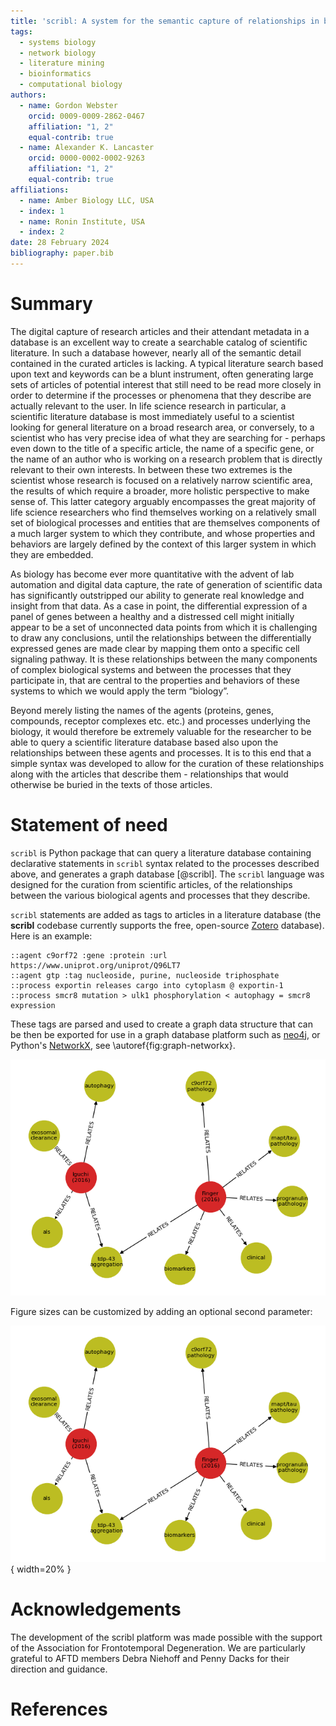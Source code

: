 ```yaml
---
title: 'scribl: A system for the semantic capture of relationships in biological literature'
tags:
  - systems biology
  - network biology
  - literature mining
  - bioinformatics
  - computational biology
authors:
  - name: Gordon Webster
    orcid: 0009-0009-2862-0467
    affiliation: "1, 2"
    equal-contrib: true
  - name: Alexander K. Lancaster
    orcid: 0000-0002-0002-9263
    affiliation: "1, 2"
    equal-contrib: true
affiliations:
  - name: Amber Biology LLC, USA
  - index: 1
  - name: Ronin Institute, USA
  - index: 2
date: 28 February 2024
bibliography: paper.bib
---
```


# Summary

The digital capture of research articles and their attendant metadata
in a database is an excellent way to create a searchable catalog of
scientific literature. In such a database however, nearly all of the
semantic detail contained in the curated articles is lacking. A
typical literature search based upon text and keywords can be a blunt
instrument, often generating large sets of articles of potential
interest that still need to be read more closely in order to determine
if the processes or phenomena that they describe are actually relevant
to the user. In life science research in particular, a scientific
literature database is most immediately useful to a scientist looking
for general literature on a broad research area, or conversely, to a
scientist who has very precise idea of what they are searching for -
perhaps even down to the title of a specific article, the name of a
specific gene, or the name of an author who is working on a research
problem that is directly relevant to their own interests. In between
these two extremes is the scientist whose research is focused on a
relatively narrow scientific area, the results of which require a
broader, more holistic perspective to make sense of. This latter
category arguably encompasses the great majority of life science
researchers who find themselves working on a relatively small set of
biological processes and entities that are themselves components of a
much larger system to which they contribute, and whose properties and
behaviors are largely defined by the context of this larger system in
which they are embedded.

As biology has become ever more quantitative with the advent of lab
automation and digital data capture, the rate of generation of
scientific data has significantly outstripped our ability to generate
real knowledge and insight from that data. As a case in point, the
differential expression of a panel of genes between a healthy and a
distressed cell might initially appear to be a set of unconnected data
points from which it is challenging to draw any conclusions, until the
relationships between the differentially expressed genes are made
clear by mapping them onto a specific cell signaling pathway. It is
these relationships between the many components of complex biological
systems and between the processes that they participate in, that are
central to the properties and behaviors of these systems to which we
would apply the term “biology”.

Beyond merely listing the names of the agents (proteins, genes,
compounds, receptor complexes etc. etc.) and processes underlying the
biology, it would therefore be extremely valuable for the researcher
to be able to query a scientific literature database based also upon
the relationships between these agents and processes. It is to this
end that a simple syntax was developed to allow for the curation of
these relationships along with the articles that describe them -
relationships that would otherwise be buried in the texts of those
articles.

# Statement of need

`scribl` is Python package that can query a literature database
containing declarative statements in `scribl` syntax related to the
processes described above, and generates a graph database [@scribl].
The `scribl` language was designed for the curation from scientific
articles, of the relationships between the various biological agents
and processes that they describe.

`scribl` statements are added as tags to articles in a literature
database (the **scribl** codebase currently supports the free,
open-source [Zotero](https://www.zotero.org/) database).  Here is an
example:

```
::agent c9orf72 :gene :protein :url https://www.uniprot.org/uniprot/Q96LT7
::agent gtp :tag nucleoside, purine, nucleoside triphosphate
::process exportin releases cargo into cytoplasm @ exportin-1
::process smcr8 mutation > ulk1 phosphorylation < autophagy = smcr8 expression
```

These tags are
parsed and used to create a graph data structure that can be then be
exported for use in a graph database platform such as
[neo4j](https://neo4j.com), or Python's
[NetworkX](https://networkx.org/), see \autoref{fig:graph-networkx}.


![Visualization of scribl database via NetworkX.\label{fig:graph-networkx}](../graphdb-visual.png)

Figure sizes can be customized by adding an optional second parameter:

![Visualization of scribl database via NetworkX.\label{fig:graph-networkx}](../graphdb-visual.png){ width=20% }

# Acknowledgements

The development of the scribl platform was made possible with the
support of the Association for Frontotemporal Degeneration. We are
particularly grateful to AFTD members Debra Niehoff and Penny Dacks
for their direction and guidance.

# References
